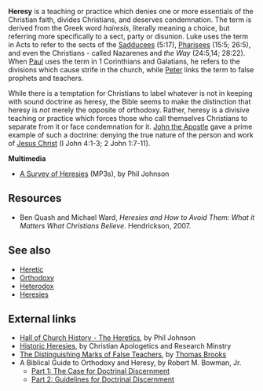 **Heresy** is a teaching or practice which denies one or more
essentials of the Christian faith, divides Christians, and deserves
condemnation. The term is derived from the Greek word *hairesis*,
literally meaning a choice, but referring more specifically to a
sect, party or disunion. Luke uses the term in Acts to refer to the
sects of the [Sadducees](Sadducees "Sadducees") (5:17),
[Pharisees](Pharisees "Pharisees") (15:5; 26:5), and even the
Christians - called Nazarenes and *the Way* (24:5,14; 28:22). When
[Paul](Paul "Paul") uses the term in 1 Corinthians and Galatians,
he refers to the divisions which cause strife in the church, while
[Peter](Peter "Peter") links the term to false prophets and
teachers.

While there is a temptation for Christians to label whatever is not
in keeping with sound doctrine as heresy, the Bible seems to make
the distinction that heresy is *not* merely the opposite of
orthodoxy. Rather, heresy is a divisive teaching or practice which
forces those who call themselves Christians to separate from it or
face condemnation for it.
[John the Apostle](John_the_Apostle "John the Apostle") gave a
prime example of such a doctrine: denying the true nature of the
person and work of [Jesus Christ](Jesus_Christ "Jesus Christ") (I
John 4:1-3; 2 John 1:7-11).



**Multimedia**

-   [A Survey of Heresies](http://www.gracechurch.org/ministries/audiodownloads.asp?ministry_id=9&dlcat=+A+Survey+of+Heresies)
    (MP3s), by Phil Johnson

## Resources

-   Ben Quash and Michael Ward,
    *Heresies and How to Avoid Them: What it Matters What Christians Believe*.
    Hendrickson, 2007.

## See also

-   [Heretic](Heretic "Heretic")
-   [Orthodoxy](Orthodoxy "Orthodoxy")
-   [Heterodox](Heterodox "Heterodox")
-   [Heresies](http://www.theopedia.com/Category:Heresies "Category:Heresies")

## External links

-   [Hall of Church History - The Heretics](http://www.spurgeon.org/~phil//heretics.htm),
    by Phil Johnson
-   [Historic Heresies](http://www.carm.org/heresy.htm), by
    Christian Apologetics and Research Minstry
-   [The Distinguishing Marks of False Teachers](http://www.mountzion.org/fgb/Spring95/FgbSP1-95.html),
    by [Thomas Brooks](Thomas_Brooks "Thomas Brooks")
-   A Biblical Guide to Orthodoxy and Heresy, by Robert M. Bowman,
    Jr.
    -   [Part 1: The Case for Doctrinal Discernment](http://www.iclnet.org/pub/resources/text/cri/cri-jrnl/web/crj0041a.html)
    -   [Part 2: Guidelines for Doctrinal Discernment](http://www.iclnet.org/pub/resources/text/cri/cri-jrnl/web/crj0071a.html)




